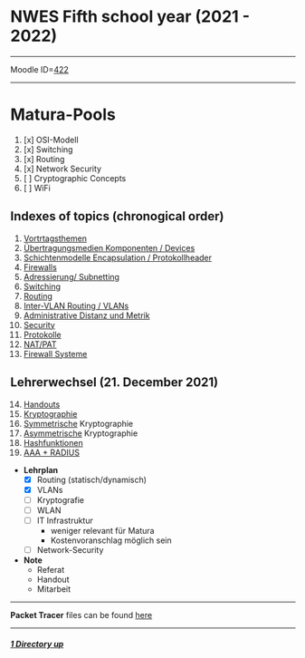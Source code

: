 # NWES Fifth school year (2021 - 2022)

----

Moodle ID=[422](https://moodle2.htlinn.ac.at/course/view.php?id=422)

----

Matura-Pools
====

1. [x] OSI-Modell
2. [x] Switching
3. [x] Routing
4. [x] Network Security
5. [ ] Cryptographic Concepts
6. [ ] WiFi

Indexes of topics (chronogical order)
-------------------------------------

1. [Vortrtagsthemen](./Vortragsthemen.md) 
2. [Übertragungsmedien Komponenten / Devices](./MedienDevices.md)
3. [Schichtenmodelle Encapsulation / Protokollheader](./Schichtenmodell.md)
4. [Firewalls](./Firewalls.md)
5. [Adressierung/ Subnetting](./AdressierungSubnetting.md)
6. [Switching](./Switching.md)
7. [Routing](./Routing.md)
8. [Inter-VLAN Routing / VLANs](./InterVlanRouting.md)
9. [Administrative Distanz und Metrik](./Metrik.md)
10. [Security](./Security.md)
11. [Protokolle](./Protokolle.md)
12. [NAT/PAT](./NatPat.md)
13. [Firewall Systeme](./FirewallSysteme.md)

Lehrerwechsel (21. December 2021)
----

14. [Handouts](./HandoutThemen.md)
15. [Kryptographie](./Kryptographie.md)
16. [Symmetrische](./Kryptographie_Symmetrisch.md) Kryptographie
17. [Asymmetrische](./Kryptographie_Asymmetrisch.md) Kryptographie
18. [Hashfunktionen](./Kryptographie_Hashfunktionen.md)
19. [AAA + RADIUS](./Kryptographie_AAA_RADIUS.md)


- **Lehrplan**
   - [x] Routing (statisch/dynamisch)
   - [x] VLANs
   - [ ] Kryptografie
   - [ ] WLAN
   - [ ] IT Infrastruktur
      - weniger relevant für Matura
      - Kostenvoranschlag möglich sein
   - [ ] Network-Security
- **Note**
   - Referat
   - Handout
   - Mitarbeit

----

**Packet Tracer** files can be found [here](./packetTracer/)

----

##### [1 Directory up](./../)
